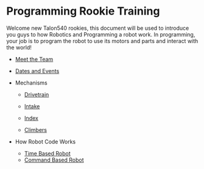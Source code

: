 # Programming Rookie Training

Welcome new Talon540 rookies, this document will be used to introduce you guys to how Robotics and Programming a robot work. In programming, your job is to program the robot to use its motors and parts and interact with the world!

- [Meet the Team](/Team%20Introduction)
- [Dates and Events](/Dates%20and%20Events)
- Mechanisms
    - [Drivetrain](/Mechanisms/Drivetrains)

    - [Intake](/Mechanisms/OtherMechanisms)

    - [Index](/Mechanisms/OtherMechanisms)

    - [Climbers](/Mechanisms/OtherMechanisms)
    
- How Robot Code Works
    - [Time Based Robot](/Robot%20Code%20Overview/Time%20Based/Time%20Based%20Code)
    - [Command Based Robot](/Robot%20Code%20Overview/Command%20Based/Command%20Based%20Code)